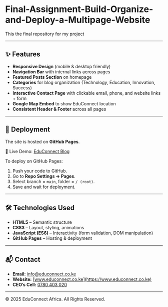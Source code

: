 # Final-Assignment-Build-Organize-and-Deploy-a-Multipage-Website
This the final repository for my project

---

## ✨ Features  

- **Responsive Design** (mobile & desktop friendly)  
- **Navigation Bar** with internal links across pages  
- **Featured Posts Section** on homepage  
- **Categories** for blog organization (Technology, Education, Innovation, Success)  
- **Interactive Contact Page** with clickable email, phone, and website links + form  
- **Google Map Embed** to show EduConnect location  
- **Consistent Header & Footer** across all pages  

---

## 🚀 Deployment  

The site is hosted on **GitHub Pages**.  

🔗 Live Demo: [EduConnect Blog](https://YOUR-USERNAME.github.io/educonnect-blog/)  

To deploy on GitHub Pages:  
1. Push your code to GitHub.  
2. Go to **Repo Settings → Pages**.  
3. Select branch = `main`, folder = `/ (root)`.  
4. Save and wait for deployment.  

---

## 🛠️ Technologies Used  

- **HTML5** – Semantic structure  
- **CSS3** – Layout, styling, animations  
- **JavaScript (ES6)** – Interactivity (form validation, DOM manipulation)  
- **GitHub Pages** – Hosting & deployment  

---

## 📬 Contact  

- **Email:** [info@educonnect.co.ke](mailto:info@educonnect.co.ke)  
- **Website:** [www.educonnect.co.ke](https://www.educonnect.co.ke)  
- **CEO’s Cell:** [0780 403 020](tel:+254780403020)  

---

© 2025 EduConnect Africa. All Rights Reserved.  
